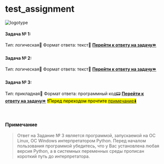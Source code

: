 # test_assignment

![logotype](https://www.gazprombank.tech/upload/bpe/8fd/bx6lx5zpzfwv5lve8q42slhk061wvoi3/8384533333.jpg)

#### Задача № 1:
Тип: логическая🧠
Формат ответа: текст📄
**[Перейти к ответу на задачу⏩](https://github.com/bixber-portfolio/test_assignment/task_1)**

#### Задача № 2:
Тип: логическая🧠
Формат ответа: текст📄
**[Перейти к ответу на задачу⏩](https://github.com/bixber-portfolio/test_assignment/task_2)**

#### Задача № 3:
Тип: прикладная💼
Формат ответа: программный код📟
**[Перейти к ответу на задачу⏩](https://github.com/bixber-portfolio/test_assignment/task_3)**
<mark>❗Перед переходом прочтите [примечание⬇️](#примечание)</mark>

<br>

### Примечание
> Ответ на Задание № 3 является программой, запускаемой на OC Linux, OC Windows интерпретатором Python. Перед началом пользования программой убедитесь, что у Вас установлена любая версия Python, а в системных переменных среды прописан короткий путь до интерпретатора.
